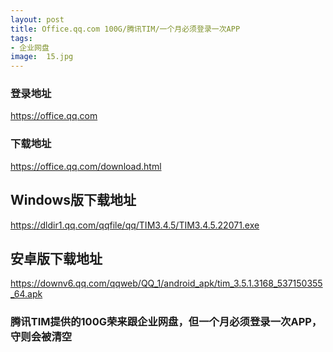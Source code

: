 ```yaml
---
layout: post
title: Office.qq.com 100G/腾讯TIM/一个月必须登录一次APP
tags:
- 企业网盘
image:  15.jpg
---
```




### 登录地址<br>
https://office.qq.com

### 下载地址<br>
https://office.qq.com/download.html

## Windows版下载地址<br>
https://dldir1.qq.com/qqfile/qq/TIM3.4.5/TIM3.4.5.22071.exe

## 安卓版下载地址<br>
https://downv6.qq.com/qqweb/QQ_1/android_apk/tim_3.5.1.3168_537150355_64.apk


### 腾讯TIM提供的100G荣来跟企业网盘，但一个月必须登录一次APP，守则会被清空<br>
